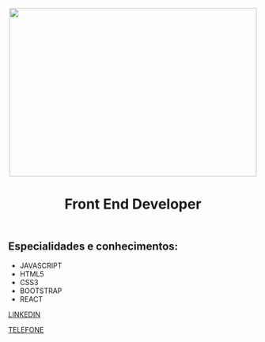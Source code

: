 
<body>
<header>
  <img src="https://neofeed.com.br/wp-content/uploads/2021/10/desenvolvedor.jpg" width="500" height="341">
  <h1>Front End Developer</h1>
</header>
<main>
<div class="conteudo">
  <h2>Especialidades e conhecimentos:</h2>
  <ul class="especialidades">
    <li>JAVASCRIPT</li>
    <li>HTML5</li>
    <li>CSS3</li>
    <li>BOOTSTRAP</li>
    <li>REACT</li>
  </ul>
 </div>
</main>
<footer>
  <p><a href="https://www.linkedin.com/in/leonardo-bernardo-76366316b/" target ="_blank">LINKEDIN</a></p>
  <p><a href="+54 11 5514-9712">TELEFONE</a></p>
  
